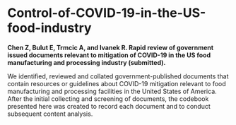# Control-of-COVID-19-in-the-US-food-industry

**Chen Z, Bulut E, Trmcic A, and Ivanek R. Rapid review of government issued documents relevant to mitigation of COVID-19 in the US food manufacturing and processing industry (submitted).**

We identified, reviewed and collated government-published documents that contain resources or guidelines about COVID-19 mitigation relevant to food manufacturing and processing facilities in the United States of America. After the initial collecting and screening of documents, the codebook presented here was created to record each document and to conduct subsequent content analysis.
